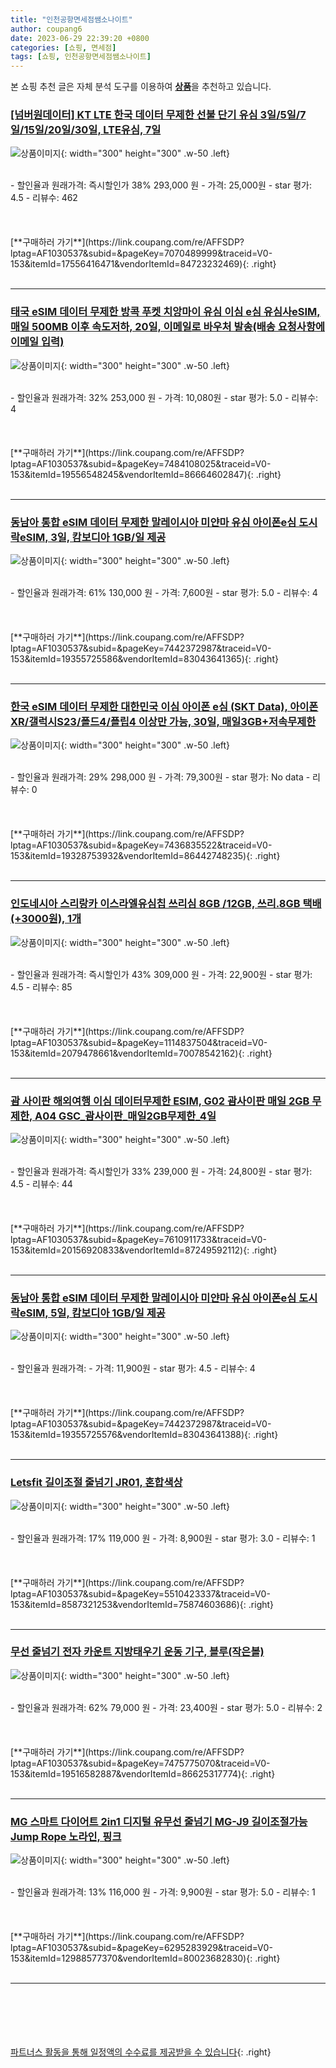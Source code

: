 ```yaml
---
title: "인천공항면세점쌤소나이트"
author: coupang6
date: 2023-06-29 22:39:20 +0800
categories: [쇼핑, 면세점]
tags: [쇼핑, 인천공항면세점쌤소나이트]
---
```


본 쇼핑 추천 글은 자체 분석 도구를 이용하여 [**상품**](https://link.coupang.com/a/bao1ui)을 추천하고 있습니다.

### [[넘버원데이터] KT LTE 한국 데이터 무제한 선불 단기 유심 3일/5일/7일/15일/20일/30일, LTE유심, 7일](https://link.coupang.com/re/AFFSDP?lptag=AF1030537&subid=&pageKey=7070489999&traceid=V0-153&itemId=17556416471&vendorItemId=84723232469)

![상품이미지](https://thumbnail9.coupangcdn.com/thumbnails/remote/230x230ex/image/vendor_inventory/1f0d/2530890db3b162b119705b87797087224b8916a65b67036d7d331337aea3.jpg){: width="300" height="300" .w-50 .left}


<br>
- 할인율과 원래가격: 즉시할인가 38%  293,000   원
- 가격: 25,000원
- star 평가: 4.5
- 리뷰수: 462
<br>
<br>
<br>
<br>
[**구매하러 가기**](https://link.coupang.com/re/AFFSDP?lptag=AF1030537&subid=&pageKey=7070489999&traceid=V0-153&itemId=17556416471&vendorItemId=84723232469){: .right}
<br>
<br>

---

### [태국 eSIM 데이터 무제한 방콕 푸켓 치앙마이 유심 이심 e심 유심사eSIM, 매일 500MB 이후 속도저하, 20일, 이메일로 바우처 발송(배송 요청사항에 이메일 입력)](https://link.coupang.com/re/AFFSDP?lptag=AF1030537&subid=&pageKey=7484108025&traceid=V0-153&itemId=19556548245&vendorItemId=86664602847)

![상품이미지](https://thumbnail6.coupangcdn.com/thumbnails/remote/230x230ex/image/vendor_inventory/c51b/dfe67a522bbf5a421fca819479a492453bef65560e5349c1355d29d55cc9.jpg){: width="300" height="300" .w-50 .left}


<br>
- 할인율과 원래가격: 32%  253,000   원
- 가격: 10,080원
- star 평가: 5.0
- 리뷰수: 4
<br>
<br>
<br>
<br>
[**구매하러 가기**](https://link.coupang.com/re/AFFSDP?lptag=AF1030537&subid=&pageKey=7484108025&traceid=V0-153&itemId=19556548245&vendorItemId=86664602847){: .right}
<br>
<br>

---

### [동남아 통합 eSIM 데이터 무제한 말레이시아 미얀마 유심 아이폰e심 도시락eSIM, 3일, 캄보디아 1GB/일 제공](https://link.coupang.com/re/AFFSDP?lptag=AF1030537&subid=&pageKey=7442372987&traceid=V0-153&itemId=19355725586&vendorItemId=83043641365)

![상품이미지](https://thumbnail10.coupangcdn.com/thumbnails/remote/230x230ex/image/vendor_inventory/b1c3/e0a6d875e89b42c1561fa16754604143adb2fbf7c435b70642846c333c74.jpg){: width="300" height="300" .w-50 .left}


<br>
- 할인율과 원래가격: 61%  130,000   원
- 가격: 7,600원
- star 평가: 5.0
- 리뷰수: 4
<br>
<br>
<br>
<br>
[**구매하러 가기**](https://link.coupang.com/re/AFFSDP?lptag=AF1030537&subid=&pageKey=7442372987&traceid=V0-153&itemId=19355725586&vendorItemId=83043641365){: .right}
<br>
<br>

---

### [한국 eSIM 데이터 무제한 대한민국 이심 아이폰 e심 (SKT Data), 아이폰XR/갤럭시S23/폴드4/플립4 이상만 가능, 30일, 매일3GB+저속무제한](https://link.coupang.com/re/AFFSDP?lptag=AF1030537&subid=&pageKey=7436835522&traceid=V0-153&itemId=19328753932&vendorItemId=86442748235)

![상품이미지](https://thumbnail7.coupangcdn.com/thumbnails/remote/230x230ex/image/vendor_inventory/a2c3/9fb7acc7fbbfe6f952d7149552280288e67bad9658836fcc4c6e4587e97c.png){: width="300" height="300" .w-50 .left}


<br>
- 할인율과 원래가격: 29%  298,000   원
- 가격: 79,300원
- star 평가: No data
- 리뷰수: 0
<br>
<br>
<br>
<br>
[**구매하러 가기**](https://link.coupang.com/re/AFFSDP?lptag=AF1030537&subid=&pageKey=7436835522&traceid=V0-153&itemId=19328753932&vendorItemId=86442748235){: .right}
<br>
<br>

---

### [인도네시아 스리랑카 이스라엘유심칩 쓰리심 8GB /12GB, 쓰리.8GB 택배(+3000원), 1개](https://link.coupang.com/re/AFFSDP?lptag=AF1030537&subid=&pageKey=1114837504&traceid=V0-153&itemId=2079478661&vendorItemId=70078542162)

![상품이미지](https://thumbnail7.coupangcdn.com/thumbnails/remote/230x230ex/image/vendor_inventory/d7b1/a903f07bbe00a4147ed632ed6901be4035bd3eba21dca5b2912b8b47a016.png){: width="300" height="300" .w-50 .left}


<br>
- 할인율과 원래가격: 즉시할인가 43%  309,000   원
- 가격: 22,900원
- star 평가: 4.5
- 리뷰수: 85
<br>
<br>
<br>
<br>
[**구매하러 가기**](https://link.coupang.com/re/AFFSDP?lptag=AF1030537&subid=&pageKey=1114837504&traceid=V0-153&itemId=2079478661&vendorItemId=70078542162){: .right}
<br>
<br>

---

### [괌 사이판 해외여행 이심 데이터무제한 ESIM, G02 괌사이판 매일 2GB 무제한, A04 GSC_괌사이판_매일2GB무제한_4일](https://link.coupang.com/re/AFFSDP?lptag=AF1030537&subid=&pageKey=7610911733&traceid=V0-153&itemId=20156920833&vendorItemId=87249592112)

![상품이미지](https://thumbnail8.coupangcdn.com/thumbnails/remote/230x230ex/image/vendor_inventory/3821/c83d8cb56acaa386edfb7be97134d47a5e814e7265f8bc15abfffdd9a729.jpg){: width="300" height="300" .w-50 .left}


<br>
- 할인율과 원래가격: 즉시할인가 33%  239,000   원
- 가격: 24,800원
- star 평가: 4.5
- 리뷰수: 44
<br>
<br>
<br>
<br>
[**구매하러 가기**](https://link.coupang.com/re/AFFSDP?lptag=AF1030537&subid=&pageKey=7610911733&traceid=V0-153&itemId=20156920833&vendorItemId=87249592112){: .right}
<br>
<br>

---

### [동남아 통합 eSIM 데이터 무제한 말레이시아 미얀마 유심 아이폰e심 도시락eSIM, 5일, 캄보디아 1GB/일 제공](https://link.coupang.com/re/AFFSDP?lptag=AF1030537&subid=&pageKey=7442372987&traceid=V0-153&itemId=19355725576&vendorItemId=83043641388)

![상품이미지](https://thumbnail10.coupangcdn.com/thumbnails/remote/230x230ex/image/vendor_inventory/b1c3/e0a6d875e89b42c1561fa16754604143adb2fbf7c435b70642846c333c74.jpg){: width="300" height="300" .w-50 .left}


<br>
- 할인율과 원래가격: 
- 가격: 11,900원
- star 평가: 4.5
- 리뷰수: 4
<br>
<br>
<br>
<br>
[**구매하러 가기**](https://link.coupang.com/re/AFFSDP?lptag=AF1030537&subid=&pageKey=7442372987&traceid=V0-153&itemId=19355725576&vendorItemId=83043641388){: .right}
<br>
<br>

---

### [Letsfit 길이조절 줄넘기 JR01, 혼합색상](https://link.coupang.com/re/AFFSDP?lptag=AF1030537&subid=&pageKey=5510423337&traceid=V0-153&itemId=8587321253&vendorItemId=75874603686)

![상품이미지](https://thumbnail6.coupangcdn.com/thumbnails/remote/230x230ex/image/rs_quotation_api/rkr3karm/fc100b3a676f4376b03a0eaf2f709c7d.jpg){: width="300" height="300" .w-50 .left}


<br>
- 할인율과 원래가격: 17%  119,000   원
- 가격: 8,900원
- star 평가: 3.0
- 리뷰수: 1
<br>
<br>
<br>
<br>
[**구매하러 가기**](https://link.coupang.com/re/AFFSDP?lptag=AF1030537&subid=&pageKey=5510423337&traceid=V0-153&itemId=8587321253&vendorItemId=75874603686){: .right}
<br>
<br>

---

### [무선 줄넘기 전자 카운트 지방태우기 운동 기구, 블루(작은볼)](https://link.coupang.com/re/AFFSDP?lptag=AF1030537&subid=&pageKey=7475775070&traceid=V0-153&itemId=19516582887&vendorItemId=86625317774)

![상품이미지](https://thumbnail7.coupangcdn.com/thumbnails/remote/230x230ex/image/vendor_inventory/a529/e67dc27fe9138c0d3f116a2e30dd6f2e113a4e40e32bb9d0db7de8f7d6ab.png){: width="300" height="300" .w-50 .left}


<br>
- 할인율과 원래가격: 62%  79,000   원
- 가격: 23,400원
- star 평가: 5.0
- 리뷰수: 2
<br>
<br>
<br>
<br>
[**구매하러 가기**](https://link.coupang.com/re/AFFSDP?lptag=AF1030537&subid=&pageKey=7475775070&traceid=V0-153&itemId=19516582887&vendorItemId=86625317774){: .right}
<br>
<br>

---

### [MG 스마트 다이어트 2in1 디지털 유무선 줄넘기 MG-J9 길이조절가능 Jump Rope 노라인, 핑크](https://link.coupang.com/re/AFFSDP?lptag=AF1030537&subid=&pageKey=6295283929&traceid=V0-153&itemId=12988577370&vendorItemId=80023682830)

![상품이미지](https://thumbnail7.coupangcdn.com/thumbnails/remote/230x230ex/image/vendor_inventory/4a41/e825374bd2f024bafa1ee94c9ba707115636d68016748d8855e650bdc752.jpg){: width="300" height="300" .w-50 .left}


<br>
- 할인율과 원래가격: 13%  116,000   원
- 가격: 9,900원
- star 평가: 5.0
- 리뷰수: 1
<br>
<br>
<br>
<br>
[**구매하러 가기**](https://link.coupang.com/re/AFFSDP?lptag=AF1030537&subid=&pageKey=6295283929&traceid=V0-153&itemId=12988577370&vendorItemId=80023682830){: .right}
<br>
<br>

---
<br><br><br><br><br> [파트너스 활동을 통해 일정액의 수수료를 제공받을 수 있습니다](https://link.coupang.com/a/bao1ui){: .right}